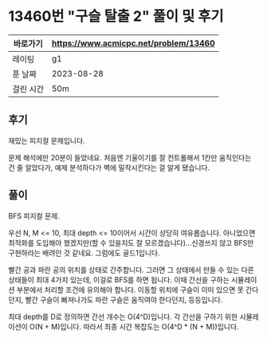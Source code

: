 # 13460번 "구슬 탈출 2" 풀이 및 후기

| 바로가기  | <https://www.acmicpc.net/problem/13460> |
|-------|-----------------------------------------|
| 레이팅   | g1                                      |
| 푼 날짜  | 2023-08-28                              |
| 걸린 시간 | 50m                                     |

## 후기

재밌는 피지컬 문제입니다.

문제 해석에만 20분이 들었네요.
처음엔 기울이기를 잘 컨트롤해서 1칸만 움직인다는 건 줄 알았다가, 예제 분석하다가 벽에 밀착시킨다는 걸 알게 됐습니다.

## 풀이

BFS 피지컬 문제.

우선 N, M <= 10, 최대 depth <= 10이어서 시간이 상당히 여유롭습니다.
아니었으면 최적화를 도입해야 했겠지만(할 수 있을지도 잘 모르겠습니다)...신경쓰지 않고 BFS만 구현하라는 배려인 것 같네요.
그럼에도 골드1입니다.

빨간 공과 파란 공의 위치를 상태로 간주합니다.
그러면 그 상태에서 만들 수 있는 다른 상태들이 최대 4가지 있는데, 이걸로 BFS를 하면 됩니다.
이때 간선을 구하는 시뮬레이션 부분에서 처리할 조건에 유의해야 합니다.
이동할 위치에 구슬이 이미 있으면 못 간다던지, 빨간 구슬이 빠져나가도 파란 구슬은 움직여야 한다던지, 등등입니다.

최대 depth를 D로 정의하면 간선 개수는 O(4^D)입니다.
각 간선을 구하기 위한 시뮬레이션이 O(N + M)입니다.
따라서 최종 시간 복잡도는 O(4^D * (N + M))입니다.
